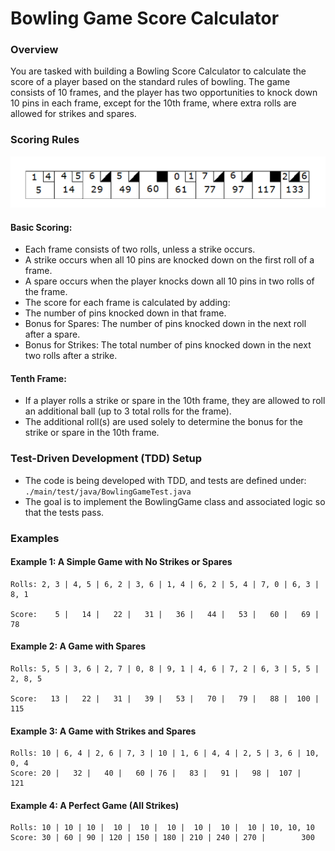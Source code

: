 # Bowling Game Score Calculator

### Overview
You are tasked with building a Bowling Score Calculator to calculate the score of a player based on the standard rules of bowling. The game consists of 10 frames, and the player has two opportunities to knock down 10 pins in each frame, except for the 10th frame, where extra rolls are allowed for strikes and spares.

### Scoring Rules

![alt text](./images/BowlingScore.png)

#### Basic Scoring:

- Each frame consists of two rolls, unless a strike occurs.
- A strike occurs when all 10 pins are knocked down on the first roll of a frame.
- A spare occurs when the player knocks down all 10 pins in two rolls of the frame.
- The score for each frame is calculated by adding:
- The number of pins knocked down in that frame.
- Bonus for Spares: The number of pins knocked down in the next roll after a spare.
- Bonus for Strikes: The total number of pins knocked down in the next two rolls after a strike.

#### Tenth Frame:

- If a player rolls a strike or spare in the 10th frame, they are allowed to roll an additional ball (up to 3 total rolls for the frame).
- The additional roll(s) are used solely to determine the bonus for the strike or spare in the 10th frame.

### Test-Driven Development (TDD) Setup
- The code is being developed with TDD, and tests are defined under:
`./main/test/java/BowlingGameTest.java`
- The goal is to implement the BowlingGame class and associated logic so that the tests pass.

### Examples

#### Example 1: A Simple Game with No Strikes or Spares
```text
Rolls: 2, 3 | 4, 5 | 6, 2 | 3, 6 | 1, 4 | 6, 2 | 5, 4 | 7, 0 | 6, 3 | 8, 1

Score:    5 |   14 |   22 |   31 |   36 |   44 |   53 |   60 |   69 |   78
```

#### Example 2: A Game with Spares
```text
Rolls: 5, 5 | 3, 6 | 2, 7 | 0, 8 | 9, 1 | 4, 6 | 7, 2 | 6, 3 | 5, 5 | 2, 8, 5

Score:   13 |   22 |   31 |   39 |   53 |   70 |   79 |   88 |  100 |     115
```

#### Example 3: A Game with Strikes and Spares
```text
Rolls: 10 | 6, 4 | 2, 6 | 7, 3 | 10 | 1, 6 | 4, 4 | 2, 5 | 3, 6 | 10, 0, 4
Score: 20 |   32 |   40 |   60 | 76 |   83 |   91 |   98 |  107 |      121
```

#### Example 4: A Perfect Game (All Strikes)
```text
Rolls: 10 | 10 | 10 |  10 |  10 |  10 |  10 |  10 |  10 | 10, 10, 10
Score: 30 | 60 | 90 | 120 | 150 | 180 | 210 | 240 | 270 |        300
```